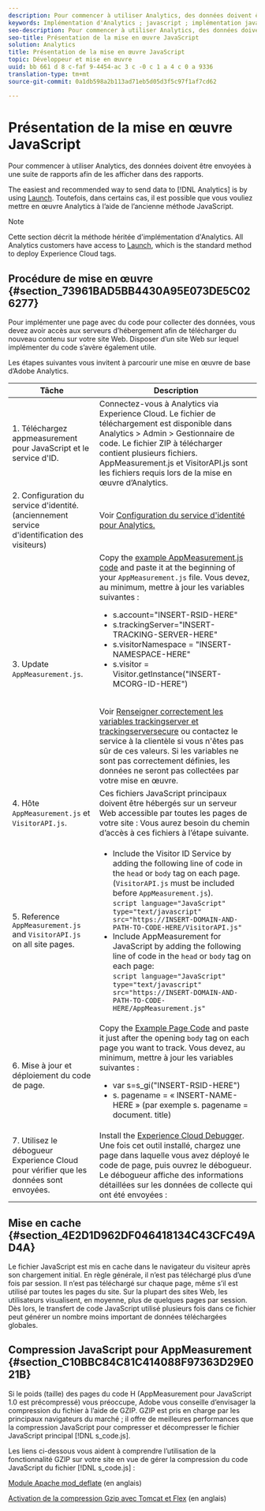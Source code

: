 ```yaml
---
description: Pour commencer à utiliser Analytics, des données doivent être envoyées à une suite de rapports afin de les afficher dans des rapports.
keywords: Implémentation d'Analytics ; javascript ; implémentation javascript ; appmeasurement ; télécharger appmeasurement ; Service d'identité ; visitorapi. js ; mise en cache ; compression appmeasurement
seo-description: Pour commencer à utiliser Analytics, des données doivent être envoyées à une suite de rapports afin de les afficher dans des rapports.
seo-title: Présentation de la mise en œuvre JavaScript
solution: Analytics
title: Présentation de la mise en œuvre JavaScript
topic: Développeur et mise en œuvre
uuid: bb 661 d 8 c-faf 9-4454-ac 3 c -0 c 1 a 4 c 0 a 9336
translation-type: tm+mt
source-git-commit: 0a1db598a2b113ad71eb5d05d3f5c97f1af7cd62

---
```



# Présentation de la mise en œuvre JavaScript

Pour commencer à utiliser Analytics, des données doivent être envoyées à une suite de rapports afin de les afficher dans des rapports.

The easiest and recommended way to send data to [!DNL Analytics] is by using [Launch](/help/implement/implement-with-launch/create-analytics-property.md). Toutefois, dans certains cas, il est possible que vous vouliez mettre en œuvre Analytics à l’aide de l’ancienne méthode JavaScript.

>[!NOTE]
>
>Cette section décrit la méthode héritée d'implémentation d'Analytics. All Analytics customers have access to [Launch](/help/implement/implement-with-launch/create-analytics-property.md), which is the standard method to deploy Experience Cloud tags.

## Procédure de mise en œuvre {#section_73961BAD5BB4430A95E073DE5C026277}

Pour implémenter une page avec du code pour collecter des données, vous devez avoir accès aux serveurs d’hébergement afin de télécharger du nouveau contenu sur votre site Web. Disposer d’un site Web sur lequel implémenter du code s’avère également utile.

Les étapes suivantes vous invitent à parcourir une mise en œuvre de base d’Adobe Analytics.

| Tâche | Description |
|--- |--- |
| 1. Téléchargez appmeasurement pour JavaScript et le service d'ID. | Connectez-vous à Analytics via Experience Cloud. Le fichier de téléchargement est disponible dans Analytics &gt; Admin &gt; Gestionnaire de code. Le fichier ZIP à télécharger contient plusieurs fichiers.  AppMeasurement.js et VisitorAPI.js sont les fichiers requis lors de la mise en œuvre d’Analytics. |
| 2. Configuration du service d'identité. (anciennement service d'identification des visiteurs) | Voir [Configuration du service d'identité pour Analytics.](https://docs.adobe.com/content/help/en/id-service/using/home.html) |
| 3. Update `AppMeasurement.js`. | Copy the [example AppMeasurement.js code](https://docs.adobe.com/content/help/en/analytics/implementation/javascript-implementation/appmeasure-mjs-pagecode.html#section_4351543F2D6049218E18B48769D471E2) and paste it at the beginning of your `AppMeasurement.js` file. Vous devez, au minimum, mettre à jour les variables suivantes :<ul><li>s.account="INSERT-RSID-HERE"</li><li>s.trackingServer="INSERT-TRACKING-SERVER-HERE"</li><li>s.visitorNamespace = "INSERT-NAMESPACE-HERE"</li><li>s.visitor = Visitor.getInstance("INSERT-MCORG-ID-HERE")</li></ul><br>Voir [Renseigner correctement les variables trackingserver et trackingserversecure](https://helpx.adobe.com/analytics/kb/determining-data-center.html) ou contactez le service à la clientèle si vous n'êtes pas sûr de ces valeurs. Si les variables ne sont pas correctement définies, les données ne seront pas collectées par votre mise en œuvre.</br> |
| 4. Hôte `AppMeasurement.js` et `VisitorAPI.js`. | Ces fichiers JavaScript principaux doivent être hébergés sur un serveur Web accessible par toutes les pages de votre site : Vous aurez besoin du chemin d’accès à ces fichiers à l’étape suivante. |
| 5. Reference `AppMeasurement.js` and `VisitorAPI.js`  on all site pages. | <ul><li>Include the Visitor ID Service by adding the following line of code in the `head` or `body` tag on each page. (`VisitorAPI.js` must be included before `AppMeasurement.js`).<br>`script language="JavaScript" type="text/javascript" src="https://INSERT-DOMAIN-AND-PATH-TO-CODE-HERE/VisitorAPI.js"`</br></li><li>Include AppMeasurement for JavaScript by adding the following line of code in the `head` or `body` tag on each page:<br>`script language="JavaScript" type="text/javascript"  src="https://INSERT-DOMAIN-AND-PATH-TO-CODE-HERE/AppMeasurement.js"`</br></li></ul> |
| 6. Mise à jour et déploiement du code de page. | Copy the [Example Page Code](https://docs.adobe.com/content/help/en/analytics/implementation/javascript-implementation/appmeasure-mjs-pagecode.html#section_042412C29CC249E298F19B2BC2F43CE7) and paste it just after the opening `body` tag on each page you want to track. Vous devez, au minimum, mettre à jour les variables suivantes :<ul><li>var s=s_gi("INSERT-RSID-HERE")</li><li>s. pagename = « INSERT-NAME-HERE » (par exemple s. pagename = document. title)</li></ul> |
| 7. Utilisez le débogueur Experience Cloud pour vérifier que les données sont envoyées. | Install the [Experience Cloud Debugger](https://docs.adobe.com/content/help/en/analytics/implementation/testing-and-validation/debugger.html#concept_B26FFE005EDD4E0FACB3117AE3E95AA2). Une fois cet outil installé, chargez une page dans laquelle vous avez déployé le code de page, puis ouvrez le débogueur. Le débogueur affiche des informations détaillées sur les données de collecte qui ont été envoyées : |

## Mise en cache {#section_4E2D1D962DF046418134C43CFC49AD4A}

Le fichier JavaScript est mis en cache dans le navigateur du visiteur après son chargement initial. En règle générale, il n’est pas téléchargé plus d’une fois par session. Il n’est pas téléchargé sur chaque page, même s’il est utilisé par toutes les pages du site. Sur la plupart des sites Web, les utilisateurs visualisent, en moyenne, plus de quelques pages par session. Dès lors, le transfert de code JavaScript utilisé plusieurs fois dans ce fichier peut générer un nombre moins important de données téléchargées globales.

## Compression JavaScript pour AppMeasurement {#section_C10BBC84C81C414088F97363D29E021B}

Si le poids (taille) des pages du code H (AppMeasurement pour JavaScript 1.0 est précompressé) vous préoccupe, Adobe vous conseille d’envisager la compression du fichier à l’aide de GZIP. GZIP est pris en charge par les principaux navigateurs du marché ; il offre de meilleures performances que la compression JavaScript pour compresser et décompresser le fichier JavaScript principal [!DNL s_code.js].

Les liens ci-dessous vous aident à comprendre l’utilisation de la fonctionnalité GZIP sur votre site en vue de gérer la compression du code JavaScript du fichier [!DNL s_code.js] :

[Module Apache mod_deflate](https://httpd.apache.org/docs/2.0/mod/mod_deflate.html) (en anglais)

[Activation de la compression Gzip avec Tomcat et Flex](https://www.cubicleman.com/2007/04/06/enabling-gzip-compression-with-tomcat-and-flex/) (en anglais)
